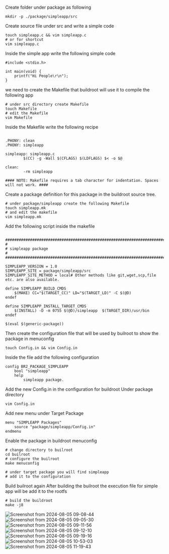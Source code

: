 Create folder under package as following
```
mkdir -p ./package/simpleapp/src
```

Create source file under src and write a simple code
```
touch simpleapp.c && vim simpleapp.c
# or for shortcut
vim simpleapp.c
```
Inside the simple app write the following simple code
```
#include <stdio.h>

int main(void) {
	printf("Hi People\r\n");
}
```
we need to create the Makefile that buildroot will use it to compile the following app
```
# under src directory create Makefile
touch Makefile
# edit the Makefile
vim Makefile
```
Inside the Makefile write the following recipe
```

.PHONY: clean
.PHONY: simpleapp

simpleapp: simpleapp.c
        $(CC) -g -Wall $(CFLAGS) $(LDFLAGS) $< -o $@

clean:
        -rm simpleapp
        
#### NOTE: Makefile requires a tab character for indentation. Spaces will not work. ####

```
Create a package definition for this package in the buildroot source tree.
```
# under package/simpleapp create the following Makefile
touch simpleapp.mk
# and edit the makefile
vim simpleapp.mk
```
Add the following script inside the makefile
```

################################################################################
#
# simpleapp package
#
################################################################################

SIMPLEAPP_VERSION = 1.0
SIMPLEAPP_SITE = package/simpleapp/src
SIMPLEAPP_SITE_METHOD = local# Other methods like git,wget,scp,file etc. are also available.

define SIMPLEAPP_BUILD_CMDS
    $(MAKE) CC="$(TARGET_CC)" LD="$(TARGET_LD)" -C $(@D)
endef

define SIMPLEAPP_INSTALL_TARGET_CMDS
    $(INSTALL) -D -m 0755 $(@D)/simpleapp  $(TARGET_DIR)/usr/bin
endef

$(eval $(generic-package))

```
Then create the configuration file that will be used by builroot to show the package in menuconfig
```
touch Config.in && vim Config.in
```
Inside the file add the following configuration
```
config BR2_PACKAGE_SIMPLEAPP
    bool "simpleapp"
    help
        simpleapp package.
```

Add the new Config.in in the configuration for buildroot Under package directory
```
vim Config.in
```
Add new menu under Target Package
```
menu "SIMPLEAPP Packages"
    source "package/simpleapp/Config.in"
endmenu
```

Enable the package in buildroot menuconfig
```
# change directory to builroot
cd builroot
# configure the builroot
make menuconfig

# under target package you will find simpleapp
# add it to the configuration
```

Build builroot again
After building the builroot the execution file for simple app will be add it to the rootfs
```
# build the buildroot
make -j8
```

![Screenshot from 2024-08-05 09-08-44](https://github.com/user-attachments/assets/777b5b70-4349-41c4-969a-6dba6f219abb)
![Screenshot from 2024-08-05 09-05-30](https://github.com/user-attachments/assets/a2841191-8687-4ff2-af16-7f2d116d7e5a)
![Screenshot from 2024-08-05 09-11-56](https://github.com/user-attachments/assets/6470dbba-229b-48a8-9b4b-b7bfcf97818e)
![Screenshot from 2024-08-05 09-12-10](https://github.com/user-attachments/assets/ffe26b3d-70a9-4795-a5a9-17da8cbda116)
![Screenshot from 2024-08-05 09-19-16](https://github.com/user-attachments/assets/7ddb6350-c3b9-4e4c-b417-ecb296302edf)
![Screenshot from 2024-08-05 10-53-03](https://github.com/user-attachments/assets/d38158ff-67d4-48a7-bf34-cf95f68b52fc)
![Screenshot from 2024-08-05 11-19-43](https://github.com/user-attachments/assets/0cb6f908-036f-48a7-addd-5d15b698168d)
